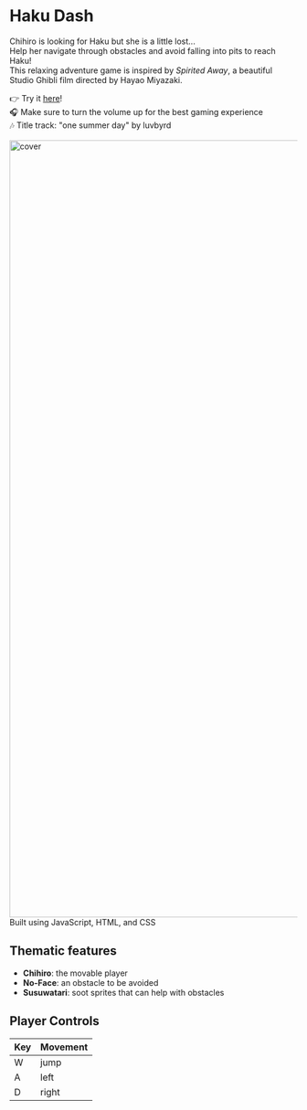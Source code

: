 # Haku Dash
Chihiro is looking for Haku but she is a little lost... <br>
Help her navigate through obstacles and avoid falling into pits to reach Haku! <br>
This relaxing adventure game is inspired by *Spirited Away*, a beautiful Studio Ghibli film directed by Hayao Miyazaki. <br>

👉 Try it [here](https://haku-dash.vercel.app)! <br>
🎧 Make sure to turn the volume up for the best gaming experience <br>
🎶 Title track: "one summer day" by luvbyrd <br><br>
<img width="1361" alt="cover" src="https://github.com/ashwu11/haku-dash/assets/134242218/b3603980-9835-42ff-a946-c46780475759">
Built using JavaScript, HTML, and CSS

## Thematic features 
- **Chihiro**: the movable player
- **No-Face**: an obstacle to be avoided
- **Susuwatari**: soot sprites that can help with obstacles <br>

## Player Controls
| Key | Movement |
| --- | -------- |
|  W  |   jump   |
|  A  |   left   |
|  D  |   right  |
